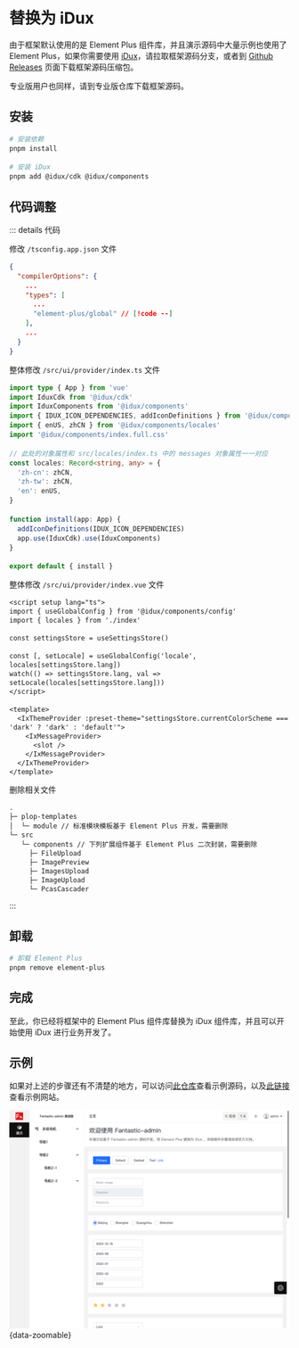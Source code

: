 # 替换为 iDux

由于框架默认使用的是 Element Plus 组件库，并且演示源码中大量示例也使用了 Element Plus，如果你需要使用 [iDux](https://idux.site/)，请拉取框架源码分支，或者到 [Github Releases](https://github.com/Kpu-admin/web/releases) 页面下载框架源码压缩包。

专业版用户也同样，请到专业版仓库下载框架源码。

## 安装

```sh
# 安装依赖
pnpm install

# 安装 iDux
pnpm add @idux/cdk @idux/components
```

## 代码调整

::: details 代码

修改 `/tsconfig.app.json` 文件

```json
{
  "compilerOptions": {
    ...
    "types": [
      ...
      "element-plus/global" // [!code --]
    ],
    ...
  }
}
```

整体修改 `/src/ui/provider/index.ts` 文件

```ts
import type { App } from 'vue'
import IduxCdk from '@idux/cdk'
import IduxComponents from '@idux/components'
import { IDUX_ICON_DEPENDENCIES, addIconDefinitions } from '@idux/components/icon'
import { enUS, zhCN } from '@idux/components/locales'
import '@idux/components/index.full.css'

// 此处的对象属性和 src/locales/index.ts 中的 messages 对象属性一一对应
const locales: Record<string, any> = {
  'zh-cn': zhCN,
  'zh-tw': zhCN,
  'en': enUS,
}

function install(app: App) {
  addIconDefinitions(IDUX_ICON_DEPENDENCIES)
  app.use(IduxCdk).use(IduxComponents)
}

export default { install }
```

整体修改 `/src/ui/provider/index.vue` 文件

```vue
<script setup lang="ts">
import { useGlobalConfig } from '@idux/components/config'
import { locales } from './index'

const settingsStore = useSettingsStore()

const [, setLocale] = useGlobalConfig('locale', locales[settingsStore.lang])
watch(() => settingsStore.lang, val => setLocale(locales[settingsStore.lang]))
</script>

<template>
  <IxThemeProvider :preset-theme="settingsStore.currentColorScheme === 'dark' ? 'dark' : 'default'">
    <IxMessageProvider>
      <slot />
    </IxMessageProvider>
  </IxThemeProvider>
</template>
```

删除相关文件

```
.
├─ plop-templates
│  └─ module // 标准模块模板基于 Element Plus 开发，需要删除
└─ src
   └─ components // 下列扩展组件基于 Element Plus 二次封装，需要删除
     ├─ FileUpload
     ├─ ImagePreview
     ├─ ImagesUpload
     ├─ ImageUpload
     └─ PcasCascader
```

:::

## 卸载

```sh
# 卸载 Element Plus
pnpm remove element-plus
```

## 完成

至此，你已经将框架中的 Element Plus 组件库替换为 iDux 组件库，并且可以开始使用 iDux 进行业务开发了。

## 示例

如果对上述的步骤还有不清楚的地方，可以访问[此仓库](https://github.com/kpu-admin/idux-example)查看示例源码，以及[此链接](https://kpu-admin.kpui.top/idux-example/)查看示例网站。

![](/ui-idux.png){data-zoomable}
